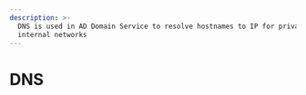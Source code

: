 ```yaml
---
description: >-
  DNS is used in AD Domain Service to resolve hostnames to IP for private
  internal networks
---
```


# DNS

<figure><img src="https://lh4.googleusercontent.com/4G9gbjmcDz1rmVC0lyJsw4lpJN2mDtXDyC-Nf_D3a1zNw3FBBcVFOppBVEGyE1bIkWhK8q-tSPke5mcuN4fXmVY7RkQ8nlAABJsU96SdBJB_43HizZLQLUC4r2X6iMvKG-S8uwbr2TdqdEsXeo-hfCE" alt=""><figcaption></figcaption></figure>
